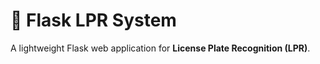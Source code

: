 # 🚗 Flask LPR System

A lightweight Flask web application for **License Plate Recognition (LPR)**.  
